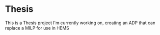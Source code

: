 # Thesis
This is a Thesis project I'm currently working on, creating an ADP that can replace a MILP for use in HEMS
